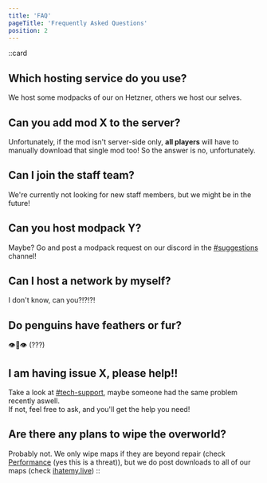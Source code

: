 ```yaml
---
title: 'FAQ'
pageTitle: 'Frequently Asked Questions'
position: 2
---
```


::card
## Which hosting service do you use?
We host some modpacks of our on Hetzner, others we host our selves.
## Can you add mod X to the server?
Unfortunately, if the mod isn't server-side only, **all players** will have to manually download that single mod too! So the answer is no, unfortunately.
## Can I join the staff team?
We're currently not looking for new staff members, but we might be in the future!
## Can you host modpack Y?
Maybe? Go and post a modpack request on our discord in the [#suggestions](https://discord.com/channels/637719625274228743/1151595305872146652) channel!
## Can I host a network by myself?
I don't know, can you?!?!?!
## Do penguins have feathers or fur?
👁️👄👁️ (???)
## I am having issue X, please help!!
Take a look at [#tech-support](https://discord.com/channels/637719625274228743/677466545135550475), maybe someone had the same problem recently aswell.  
If not, feel free to ask, and you'll get the help you need!
## Are there any plans to wipe the overworld?
Probably not. We only wipe maps if they are beyond repair (check [Performance](/docs/getting-started/performance) (yes this is a threat)), but we do post downloads to all of our maps (check [ihatemy.live](/))
::